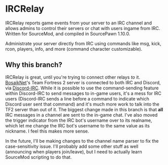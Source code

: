 # IRCRelay
IRCRelay reports game events from your server to an IRC channel and allows admins to control their servers or chat with users ingame from IRC. Written for SourceMod, and compiled in SourcePawn 1.10.0.

Administrate your server directly from IRC using commands like msg, kick, rcon, players, info, and more (command character customizable). 

## Why this branch?
IRCRelay is great, until you're trying to connect other relays *to* it. [BosaikNet](http://bosaik.net/)'s Team Fortress 2 server is connected to both IRC and Discord, via [Discord-IRC](https://github.com/reactiflux/discord-irc). While it is possible to use the command-sending feature within Discord-IRC to send messages to in-game users, it's a mess for IRC users (Discord-IRC sends a line before a command to indicate which Discord user sent that command) and it's much more work to talk into the TF2 server than out of it. The biggest change made in this branch is that **all** IRC messages in a channel are sent to the in-game chat. I've also moved the trigger indicator from the IRC bot's username over to its realname, which let me change the IRC bot's username to the same value as its nickname. I feel this makes more sense. 

In the future, I'll be making changes to the channel name parser to fix the case-sensitivity issue. I'll probably add some other stuff as well (announcing when players join/leave), but I need to actually learn SourceMod scripting to do that. 
